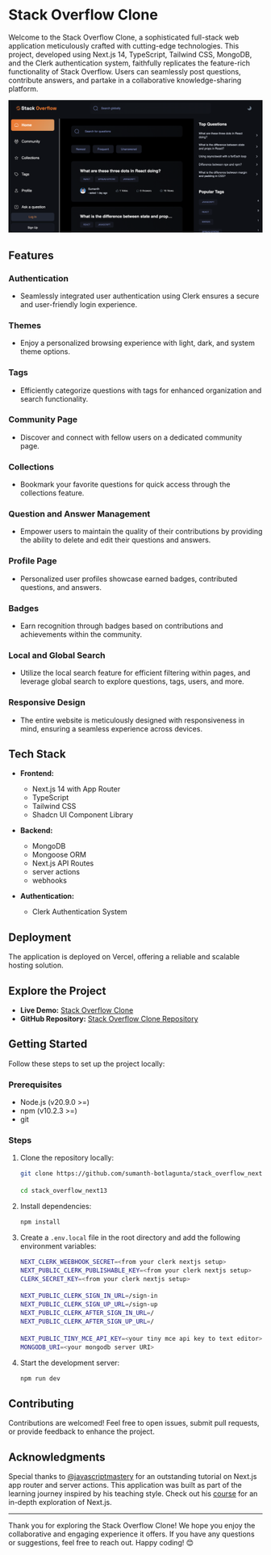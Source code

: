 # Stack Overflow Clone

Welcome to the Stack Overflow Clone, a sophisticated full-stack web application meticulously crafted with cutting-edge technologies. This project, developed using Next.js 14, TypeScript, Tailwind CSS, MongoDB, and the Clerk authentication system, faithfully replicates the feature-rich functionality of Stack Overflow. Users can seamlessly post questions, contribute answers, and partake in a collaborative knowledge-sharing platform.

[![stackoverflowclone](public/assets/images/showcase.png)](https://stack-overflow-jet.vercel.app/)

## Features

### Authentication
- Seamlessly integrated user authentication using Clerk ensures a secure and user-friendly login experience.

### Themes
- Enjoy a personalized browsing experience with light, dark, and system theme options.

### Tags
- Efficiently categorize questions with tags for enhanced organization and search functionality.

### Community Page
- Discover and connect with fellow users on a dedicated community page.

### Collections
- Bookmark your favorite questions for quick access through the collections feature.

### Question and Answer Management
- Empower users to maintain the quality of their contributions by providing the ability to delete and edit their questions and answers.

### Profile Page
- Personalized user profiles showcase earned badges, contributed questions, and answers.

### Badges
- Earn recognition through badges based on contributions and achievements within the community.

### Local and Global Search
- Utilize the local search feature for efficient filtering within pages, and leverage global search to explore questions, tags, users, and more.

### Responsive Design
- The entire website is meticulously designed with responsiveness in mind, ensuring a seamless experience across devices.

## Tech Stack

- **Frontend:**
  - Next.js 14 with App Router 
  - TypeScript
  - Tailwind CSS
  - Shadcn UI Component Library

- **Backend:**
  - MongoDB
  - Mongoose ORM
  - Next.js API Routes
  - server actions
  - webhooks

- **Authentication:**
  - Clerk Authentication System

## Deployment

The application is deployed on Vercel, offering a reliable and scalable hosting solution.

## Explore the Project

- **Live Demo:** [Stack Overflow Clone](https://stack-overflow-jet.vercel.app/)
- **GitHub Repository:** [Stack Overflow Clone Repository](https://github.com/sumanth-botlagunta/stack_overflow_next13)

## Getting Started

Follow these steps to set up the project locally:

### Prerequisites
  - Node.js (v20.9.0 >=)
  - npm (v10.2.3 >=)
  - git

### Steps

1. Clone the repository locally:
    ```bash
    git clone https://github.com/sumanth-botlagunta/stack_overflow_next13

    cd stack_overflow_next13
    ```

2. Install dependencies:
    ```bash
    npm install
    ```

3. Create a `.env.local` file in the root directory and add the following environment variables:
    ```bash
    NEXT_CLERK_WEEBHOOK_SECRET=<from your clerk nextjs setup>
    NEXT_PUBLIC_CLERK_PUBLISHABLE_KEY=<from your clerk nextjs setup>
    CLERK_SECRET_KEY=<from your clerk nextjs setup>

    NEXT_PUBLIC_CLERK_SIGN_IN_URL=/sign-in
    NEXT_PUBLIC_CLERK_SIGN_UP_URL=/sign-up
    NEXT_PUBLIC_CLERK_AFTER_SIGN_IN_URL=/
    NEXT_PUBLIC_CLERK_AFTER_SIGN_UP_URL=/

    NEXT_PUBLIC_TINY_MCE_API_KEY=<your tiny mce api key to text editor>
    MONGODB_URI=<your mongodb server URI>
    ```

4. Start the development server:
    ```bash
    npm run dev
    ```

## Contributing

Contributions are welcomed! Feel free to open issues, submit pull requests, or provide feedback to enhance the project.

## Acknowledgments

Special thanks to [@javascriptmastery](https://www.youtube.com/@javascriptmastery) for an outstanding tutorial on Next.js app router and server actions. This application was built as part of the learning journey inspired by his teaching style. Check out his [course](https://www.jsmastery.pro/ultimate-next-course) for an in-depth exploration of Next.js.

---

Thank you for exploring the Stack Overflow Clone! We hope you enjoy the collaborative and engaging experience it offers. If you have any questions or suggestions, feel free to reach out. Happy coding! 😊
